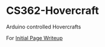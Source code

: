 # CS362-Hovercraft
Arduino controlled Hovercrafts

For [Initial Page Writeup](https://docs.google.com/a/uic.edu/document/d/1u3M5voNZq3Pz_dSWL6FbEP58WjNN0htOGeksJYIGNs4/edit?usp=sharing)
